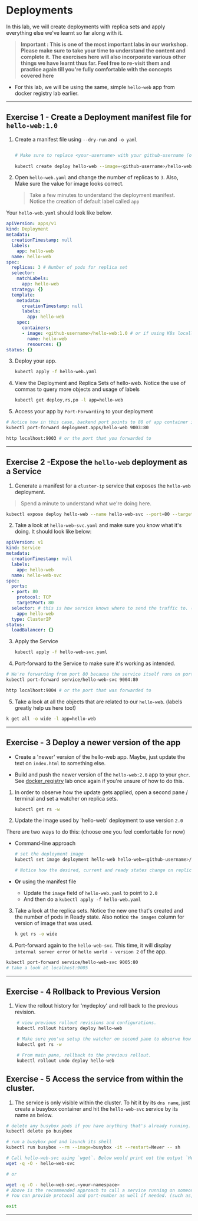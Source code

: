 # Deployments

In this lab, we will create deployments with replica sets and apply everything else we've learnt so far along with it.

> **Important : This is one of the most important labs in our workshop. Please make sure to take your time to understand the content and complete it. The exercises here will also incorporate various other things we have learnt thus far. Feel free to re-visit them and practice again till you're fully comfortable with the concepts covered here**

* For this lab, we will be using the same, simple `hello-web` app from docker registry lab earlier.

---

## Exercise 1 - Create a Deployment manifest file for `hello-web:1.0`

1. Create a manifest file using `--dry-run` and `-o yaml`

    ```bash  
    
    # Make sure to replace <your-username> with your github-username (or if using K8s locally, just use the name of your local image)
        
    kubectl create deploy hello-web --image=<github-username>/hello-web:1.0 -o yaml --dry-run=client > hello-web.yaml    
    ```

2. Open `hello-web.yaml` and change the number of replicas to `3`. Also, Make sure the value for image looks correct.

    > Take a few minutes to understand the deployment manifest. Notice the creation of default label called `app`

  Your `hello-web.yaml` should look like below.
```yaml
apiVersion: apps/v1
kind: Deployment
metadata:
  creationTimestamp: null
  labels:
    app: hello-web
  name: hello-web
spec:
  replicas: 3 # Number of pods for replica set
  selector:
    matchLabels:
      app: hello-web
  strategy: {}
  template:
    metadata:
      creationTimestamp: null
      labels:
        app: hello-web
    spec:
      containers:
      - image: <github-username>/hello-web:1.0 # or if using K8s locally, just use the name of your local image
        name: hello-web
        resources: {}
status: {}
```

3. Deploy your app.

    ```bash
    kubectl apply -f hello-web.yaml
    ```

4. View the Deployment and Replica Sets of hello-web. Notice the use of commas to query more objects and usage of labels

    ```bash
    kubectl get deploy,rs,po -l app=hello-web
    ```

5. Access your app by `Port-Forwarding` to your deployment

```bash
# Notice how in this case, backend port points to 80 of app container inside the pod
kubectl port-forward deployment.apps/hello-web 9003:80

http localhost:9003 # or the port that you forwarded to
```
---

## Exercise 2 -Expose the `hello-web` deployment as a Service

1. Generate a manifest for a `cluster-ip` service that exposes the `hello-web` deployment. 

> Spend a minute to understand what we're doing here.

```bash
kubectl expose deploy hello-web --name hello-web-svc --port=80 --target-port=80 --type=ClusterIP --dry-run=client -o yaml > hello-web-svc.yaml
```

2. Take a look at `hello-web-svc.yaml` and make sure you know what it's doing. It should look like below:

```yaml
apiVersion: v1
kind: Service
metadata:
  creationTimestamp: null
  labels:
    app: hello-web
  name: hello-web-svc
spec:
  ports:
  - port: 80
    protocol: TCP
    targetPort: 80
  selector: # this is how service knows where to send the traffic to. (using selector on labels)
    app: hello-web 
  type: ClusterIP
status:
  loadBalancer: {}
```

3. Apply the Service

    ```bash
    kubectl apply -f hello-web-svc.yaml
    ```

4. Port-forward to the Service to make sure it's working as intended.

```bash
# We're forwarding from port 80 because the service itself runs on port 80. It's the backend app container that runs on 8080.
kubectl port-forward service/hello-web-svc 9004:80

http localhost:9004 # or the port that was forwarded to
```

5. Take a look at all the objects that are related to our `hello-web`. (labels greatly help us here too!)

```bash
k get all -o wide -l app=hello-web
```
---

## Exercise - 3 Deploy a newer version of the app

* Create a 'newer' version of the hello-web app. Maybe, just update the text on `index.html` to  something else.

* Build and push the newer version of the `hello-web:2.0` app to your `ghcr`. See [docker_registry](../1_docker_fundamentals/05_docker_registry.md) lab once again if you're unsure of how to do this.

1. In order to observe how the update gets applied, open a second pane / terminal and set a watcher on replica sets. 

    ```bash
    kubectl get rs -w
    ```       

2. Update the image used by 'hello-web' deployment to use version `2.0`

There are two ways to do this: (choose one you feel comfortable for now)

* Command-line approach
    ```bash
    # set the deployment image    
    kubectl set image deployment hello-web hello-web=<github-username>/hello-web:2.0    

    # Notice how the desired, current and ready states change on replica set watcher.
    ```
* **Or** using the manifest file 

    * Update the `image` field of `hello-web.yaml` to point to `2.0`
    * And then do a `kubectl apply -f hello-web.yaml`

3. Take a look at the replica sets. Notice the new one that's created and the number of pods in Ready state. Also notice `the images` column for version of image that was used.

    ```bash
    k get rs -o wide
    ```

4. Port-forward again to the `hello-web-svc`. This time, it will display `internal server error` or `hello world - version 2` of the app.

```bash
kubectl port-forward service/hello-web-svc 9005:80
# take a look at localhost:9005 
```
---

## Exercise - 4 Rollback to Previous Version

1. View the rollout history for 'mydeploy' and roll back to the previous revision.

```bash
    # view previous rollout revisions and configurations.
    kubectl rollout history deploy hello-web

    # Make sure you've setup the watcher on second pane to observe how rollback happens
    kubectl get rs -w

    # From main pane, rollback to the previous rollout.
    kubectl rollout undo deploy hello-web    
```

## Exercise - 5 Access the service from within the cluster.

1. The service is only visible within the cluster. To hit it by its `dns name`, just create a busybox container and hit the `hello-web-svc` service by its name as below. 

```bash
# delete any busybox pods if you have anything that's already running.
kubectl delete po busybox

# run a busybox pod and launch its shell 
kubectl run busybox --rm --image=busybox -it --restart=Never -- sh    

# Call hello-web-svc using `wget`. Below would print out the output `Hello from CW app - V1.0 (stable)`
wget -q -O - hello-web-svc

# or 

wget -q -O - hello-web-svc.<your-namespace>
# Above is the recommended approach to call a service running on someone else's namespace as well.
# You can provide protocol and port-number as well if needed. (such as, http://hello-web-svc.john:80/)

exit
```
---

